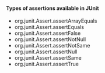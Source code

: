 #### Types of assertions available in JUnit
   
 - org.junit.Assert.assertArrayEquals
 - org.junit.Assert.assertEquals
 - org.junit.Assert.assertFalse
 - org.junit.Assert.assertNotNull
 - org.junit.Assert.assertNotSame
 - org.junit.Assert.assertNull
 - org.junit.Assert.assertSame
 - org.junit.Assert.assertTrue
